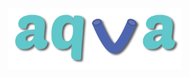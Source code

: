 <div display="block" align="center"><img width=55% src="https://github.com/diaxdo/aqua/blob/master/ASSETS/name.png">
